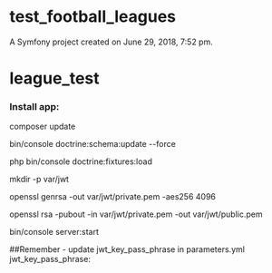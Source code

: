 test_football_leagues
=====================

A Symfony project created on June 29, 2018, 7:52 pm.
# league_test

### Install app:



composer update

bin/console doctrine:schema:update --force

php bin/console doctrine:fixtures:load

mkdir -p var/jwt

openssl genrsa -out var/jwt/private.pem -aes256 4096

openssl rsa -pubout -in var/jwt/private.pem -out var/jwt/public.pem

bin/console server:start


##Remember - update jwt_key_pass_phrase in parameters.yml
jwt_key_pass_phrase: